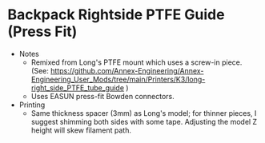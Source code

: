 
**Backpack Rightside PTFE Guide (Press Fit)**
============

- Notes
   - Remixed from Long's PTFE mount which uses a screw-in piece. (See: https://github.com/Annex-Engineering/Annex-Engineering_User_Mods/tree/main/Printers/K3/long-right_side_PTFE_tube_guide )
   - Uses EASUN press-fit Bowden connectors.
- Printing
   - Same thickness spacer (3mm) as Long's model; for thinner pieces, I suggest shimming both sides with some tape. Adjusting the model Z height will skew filament path.
